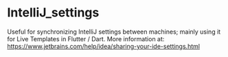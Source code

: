 # IntelliJ_settings
Useful for synchronizing IntelliJ settings between machines; mainly using it for Live Templates in Flutter / Dart. More information at: https://www.jetbrains.com/help/idea/sharing-your-ide-settings.html
